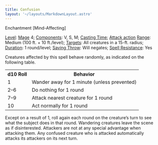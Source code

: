```yaml
---
title: Confusion
layout: '~/layouts/MarkdownLayout.astro'
---
```

Enchantment [Mind-Affecting]

[Level](/modern.d20.srd/fx/level):
[Mage](/modern.d20.srd/classes/advanced/mage) 4;
[Components](/modern.d20.srd/fx/components): V, S, M; [Casting Time](/modern.d20.srd/fx/casting.time); [Attack action](/modern.d20.srd/combat/attack.actions)
[Range](/modern.d20.srd/fx/range): Medium (100 ft. + 10 ft./level);
[Targets](/modern.d20.srd/fx/target): All creatures in a 15-ft. radius;
[Duration](/modern.d20.srd/fx/duration): 1 round/level; [Saving Throw](/modern.d20.srd/basics/saving.throws): Will negates; [Spell Resistance](/modern.d20.srd/special.abilities/spell.resistance): Yes

Creatures affected by this spell behave randomly, as indicated on the
following table.


<table> <tr> <th>d10 Roll</th> <th>Behavior</th> </tr> <tr><td> 1</td><td> Wander away for 1 minute (unless prevented) </td></tr> <tr class="shaded"><td> 2–6</td><td> Do nothing for 1 round </td></tr> <tr><td> 7–9</td><td> Attack nearest creature for 1 round </td></tr> <tr class="shaded"><td> 10</td><td> Act normally for 1 round </td></tr> </table>



Except on a result of 1, roll again each round on the creature’s turn to see
what the subject does in that round. Wandering creatures leave the scene as if
disinterested. Attackers are not at any special advantage when attacking them.
Any confused creature who is attacked automatically attacks its attackers on
its next turn.

